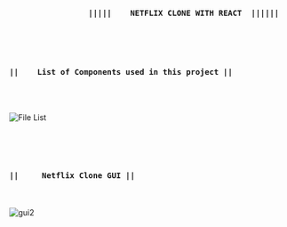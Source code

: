 ### `                  |||||    NETFLIX CLONE WITH REACT  |||||| `
<br/> <br/> <br/>

### `||    List of Components used in this project || `
<br/> <br/>

![File List](https://user-images.githubusercontent.com/60542944/160179335-45e5d2cf-e7c7-457c-bec9-df90236be290.png)

<br/> <br/> <br/>

### `||     Netflix Clone GUI ||`
<br/> <br/>
![gui2](https://user-images.githubusercontent.com/60542944/160181772-949aa1cd-bccb-48f4-ad63-97f3502e3b33.gif)






